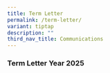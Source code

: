 ```yaml
---
title: Term Letter
permalink: /term-letter/
variant: tiptap
description: ""
third_nav_title: Communications
---
```

<h3>Term Letter Year 2025</h3>
<p></p>